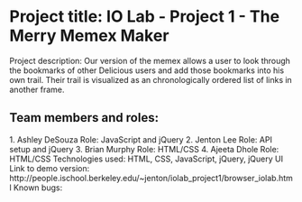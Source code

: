 <h1>Project title: IO Lab - Project 1 - The Merry Memex Maker </h6>
<p>Project description: Our version of the memex allows a user to look through the bookmarks of other Delicious users and add those bookmarks into his own trail. Their trail is visualized as an chronologically ordered list of links in another frame.</p>
<h2>Team members and roles:</h2> 
	1. Ashley DeSouza
		Role: JavaScript and jQuery
	2. Jenton Lee
		Role: API setup and jQuery
	3. Brian Murphy
		Role: HTML/CSS
	4. Ajeeta Dhole
		Role: HTML/CSS
Technologies used: HTML, CSS, JavaScript, jQuery, jQuery UI
Link to demo version: http://people.ischool.berkeley.edu/~jenton/iolab_project1/browser_iolab.html
Known bugs: 